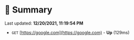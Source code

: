 # 📖 Summary
Last updated: **12/20/2021, 11:19:54 PM**

- `GET` [https://google.com](https://google.com) - **Up** (129ms)
